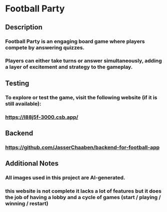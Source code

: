 # Football Party

## Description
### Football Party is an engaging board game where players compete by answering quizzes. 
### Players can either take turns or answer simultaneously, adding a layer of excitement and strategy to the gameplay.

## Testing
### To explore or test the game, visit the following website (if it is still available): 
### https://l88j5f-3000.csb.app/

## Backend
### https://github.com/JasserChaaben/backend-for-football-app

## Additional Notes
### All images used in this project are AI-generated.
### this website is not complete it lacks a lot of features but it does the job of having a lobby and a cycle of games (start / playing / winning / restart)
